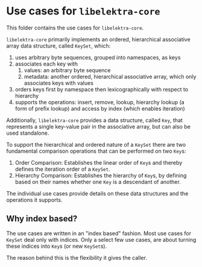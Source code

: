 # Use cases for `libelektra-core`

This folder contains the use cases for `libelektra-core`.

`libelektra-core` primarily implements an ordered, hierarchical associative array data structure, called `KeySet`, which:

1.  uses arbitrary byte sequences, grouped into namespaces, as keys
2.  associates each key with
    1. values: an arbitrary byte sequence
    2. metadata: another ordered, hierarchical associative array, which only associates keys with values
3.  orders keys first by namespace then lexicographically with respect to hierarchy
4.  supports the operations: insert, remove, lookup, hierarchy lookup (a form of prefix lookup) and access by index (which enables iteration)

Additionally, `libelektra-core` provides a data structure, called `Key`, that represents a single key-value pair in the associative array, but can also be used standalone.

To support the hierarchical and ordered nature of a `KeySet` there are two fundamental comparison operations that can be performed on two `Key`s:

1. Order Comparison:
   Establishes the linear order of `Key`s and thereby defines the iteration order of a `KeySet`.
2. Hierarchy Comparison:
   Establishes the hierarchy of `Key`s, by defining based on their names whether one `Key` is a descendant of another.

The individual use cases provide details on these data structures and the operations it supports.

## Why index based?

The use cases are written in an "index based" fashion.
Most use cases for `KeySet` deal only with indices.
Only a select few use cases, are about turning these indices into `Key`s (or new `KeySet`s).

The reason behind this is the flexibility it gives the caller.
